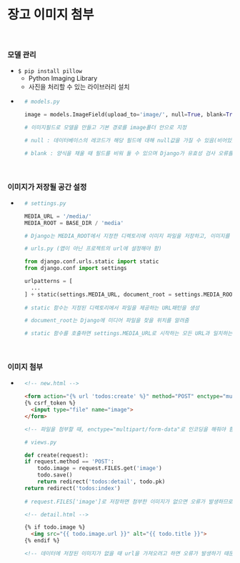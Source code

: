 # 장고 이미지 첨부

<br/>

### 모델 관리
- `$ pip install pillow`
  - Python Imaging Library
  - 사진을 처리할 수 있는 라이브러리 설치
- ```python
    # models.py

    image = models.ImageField(upload_to='image/', null=True, blank=True)

    # 이미지필드로 모델을 만들고 기본 경로를 image폴더 안으로 지정

    # null : 데이터베이스의 레코드가 해당 필드에 대해 null값을 가질 수 있음(비어있을 수 있음)

    # blank : 양식을 채울 때 필드를 비워 둘 수 있으며 Django가 유효성 검사 오류를 발생시키지 않음
  ```

<br/>

### 이미지가 저장될 공간 설정
- ```python
    # settings.py

    MEDIA_URL = '/media/'
    MEDIA_ROOT = BASE_DIR / 'media'

    # Django는 MEDIA_ROOT에서 지정한 디렉토리에 이미지 파일을 저장하고, 이미지를 웹 페이지에 표시하려면 MEDIA_URL에 지정된 URL을 사용하여 이미지 파일에 연결
  ```
  ```python
    # urls.py (앱이 아닌 프로젝트의 url에 설정해야 함)

    from django.conf.urls.static import static
    from django.conf import settings

    urlpatterns = [
      ...
    ] + static(settings.MEDIA_URL, document_root = settings.MEDIA_ROOT)
    
    # static 함수는 지정된 디렉토리에서 파일을 제공하는 URL패턴을 생성

    # document_root는 Django에 미디어 파일을 찾을 위치를 알려줌

    # static 함수를 호출하면 settings.MEDIA_URL로 시작하는 모든 URL과 일치하는 패턴을 추가, 일치하는 URL이 요청되면 Django는 settings.MEDIA_ROOT에 지정된 디렉토리에서 해당 파일을 제공
  ```

<br/>

### 이미지 첨부
- ```html
    <!-- new.html -->

    <form action="{% url 'todos:create' %}" method="POST" enctype="multipart/form-data">
    {% csrf_token %}
      <input type="file" name="image">
    </form>

    <!-- 파일을 첨부할 때, enctype="multipart/form-data"로 인코딩을 해줘야 함 -->
  ```
  ```python
    # views.py

    def create(request):
    if request.method == 'POST':
        todo.image = request.FILES.get('image')
        todo.save()
        return redirect('todos:detail', todo.pk)
    return redirect('todos:index')
    
    # request.FILES['image']로 저장하면 첨부한 이미지가 없으면 오류가 발생하므로 get을 통해 저장
  ```
  ```html
    <!-- detail.html -->

    {% if todo.image %}
      <img src="{{ todo.image.url }}" alt="{{ todo.title }}">
    {% endif %}

    <!-- 데이터에 저장된 이미지가 없을 때 url을 가져오려고 하면 오류가 발생하기 때문에 조건문으로 미리 판별 후 출력 -->
  ```